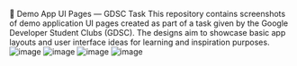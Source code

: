 📱 Demo App UI Pages — GDSC Task
This repository contains screenshots of demo application UI pages created as part of a task given by the Google Developer Student Clubs (GDSC). The designs aim to showcase basic app layouts and user interface ideas for learning and inspiration purposes.
![image](https://github.com/user-attachments/assets/3b07e96e-a65d-4441-9102-a9fdd192223d)
![image](https://github.com/user-attachments/assets/a3ff4ae0-388f-4846-bea4-1fbfafae3a40)
![image](https://github.com/user-attachments/assets/9316f584-65ad-4cf2-b185-fc6091a561c4)
![image](https://github.com/user-attachments/assets/93e0567c-b612-4628-bb74-4021c45c67e3)
